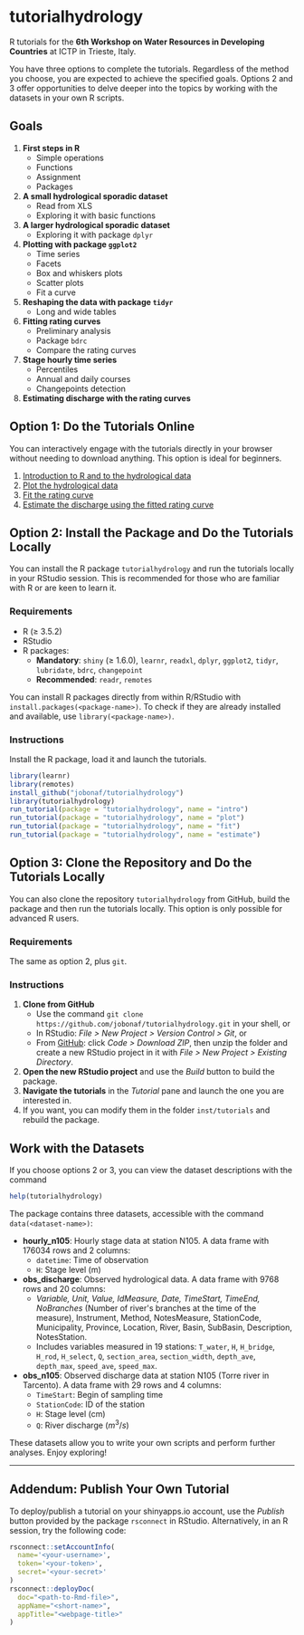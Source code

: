 # tutorialhydrology

R tutorials for the **6th Workshop on Water Resources in Developing Countries** at ICTP in Trieste, Italy.

You have three options to complete the tutorials. Regardless of the method you choose, you are expected to achieve the specified goals. Options 2 and 3 offer opportunities to delve deeper into the topics by working with the datasets in your own R scripts.

## Goals

1. **First steps in R**
   - Simple operations
   - Functions
   - Assignment
   - Packages
2. **A small hydrological sporadic dataset**
   - Read from XLS
   - Exploring it with basic functions
3. **A larger hydrological sporadic dataset**
   - Exploring it with package `dplyr`
4. **Plotting with package `ggplot2`**
   - Time series
   - Facets
   - Box and whiskers plots
   - Scatter plots
   - Fit a curve
5. **Reshaping the data with package `tidyr`**
   - Long and wide tables
6. **Fitting rating curves**
   - Preliminary analysis
   - Package `bdrc`
   - Compare the rating curves
7. **Stage hourly time series**
   - Percentiles
   - Annual and daily courses
   - Changepoints detection
8. **Estimating discharge with the rating curves**

## Option 1: Do the Tutorials Online

You can interactively engage with the tutorials directly in your browser without needing to download anything. This option is ideal for beginners.

1. [Introduction to R and to the hydrological data](https://jobonaf.shinyapps.io/tutorialhydrology-intro/)
2. [Plot the hydrological data](https://jobonaf.shinyapps.io/tutorialhydrology-plot/)
3. [Fit the rating curve](https://jobonaf.shinyapps.io/tutorialhydrology-fit/)
4. [Estimate the discharge using the fitted rating curve](https://jobonaf.shinyapps.io/tutorialhydrology-estimate/)

## Option 2: Install the Package and Do the Tutorials Locally

You can install the R package `tutorialhydrology` and run the tutorials locally in your RStudio session. This is recommended for those who are familiar with R or are keen to learn it.

### Requirements

- R (≥ 3.5.2)
- RStudio
- R packages:
  - **Mandatory**: `shiny` (≥ 1.6.0), `learnr`, `readxl`, `dplyr`, `ggplot2`, `tidyr`, `lubridate`, `bdrc`, `changepoint`
  - **Recommended**: `readr`, `remotes`

You can install R packages directly from within R/RStudio with `install.packages(<package-name>)`. To check if they are already installed and available, use `library(<package-name>)`.

### Instructions

Install the R package, load it and launch the tutorials.
```r
library(learnr)
library(remotes)
install_github("jobonaf/tutorialhydrology")
library(tutorialhydrology)
run_tutorial(package = "tutorialhydrology", name = "intro")
run_tutorial(package = "tutorialhydrology", name = "plot")
run_tutorial(package = "tutorialhydrology", name = "fit")
run_tutorial(package = "tutorialhydrology", name = "estimate")
```

## Option 3: Clone the Repository and Do the Tutorials Locally

You can also clone the repository `tutorialhydrology` from GitHub, build the package and then run the tutorials locally. This option is only possible for advanced R users.

### Requirements

The same as option 2, plus `git`.

### Instructions

1. **Clone from GitHub**
   - Use the command `git clone https://github.com/jobonaf/tutorialhydrology.git` in your shell, or
   - In RStudio: _File > New Project > Version Control > Git_, or
   - From [GitHub](https://github.com/jobonaf/tutorialhydrology): click _Code > Download ZIP_, then unzip the folder and create a new RStudio project in it with _File > New Project > Existing Directory_.
2. **Open the new RStudio project** and use the _Build_ button to build the package.
3. **Navigate the tutorials** in the _Tutorial_ pane and launch the one you are interested in.
4. If you want, you can modify them in the folder `inst/tutorials` and rebuild the package.


## Work with the Datasets

If you choose options 2 or 3, you can view the dataset descriptions with the command
```r
help(tutorialhydrology)
```
The package contains three datasets, accessible with the command `data(<dataset-name>)`:

- **hourly_n105**: Hourly stage data at station N105. A data frame with 176034 rows and 2 columns:
  - `datetime`: Time of observation
  - `H`: Stage level (m)
- **obs_discharge**: Observed hydrological data. A data frame with 9768 rows and 20 columns:
  - _Variable, Unit, Value, IdMeasure, Date, TimeStart, TimeEnd, NoBranches_ (Number of river's branches at the time of the measure), Instrument, Method, NotesMeasure, StationCode, Municipality, Province, Location, River, Basin, SubBasin, Description, NotesStation.
  - Includes variables measured in 19 stations: `T_water`, `H`, `H_bridge`, `H_rod`, `H_select`, `Q`, `section_area`, `section_width`, `depth_ave`, `depth_max`, `speed_ave`, `speed_max`.
- **obs_n105**: Observed discharge data at station N105 (Torre river in Tarcento). A data frame with 29 rows and 4 columns:
  - `TimeStart`: Begin of sampling time
  - `StationCode`: ID of the station
  - `H`: Stage level (cm)
  - `Q`: River discharge ($m^3/s$)
  
These datasets allow you to write your own scripts and perform further analyses. Enjoy exploring!

---

## Addendum: Publish Your Own Tutorial

To deploy/publish a tutorial on your shinyapps.io account, use the _Publish_ button provided by the package `rsconnect` in RStudio. Alternatively, in an R session, try the following code:
```r
rsconnect::setAccountInfo(
  name='<your-username>',
  token='<your-token>',
  secret='<your-secret>'
)
rsconnect::deployDoc(
  doc="<path-to-Rmd-file>",
  appName="<short-name>",
  appTitle="<webpage-title>"
)
```
